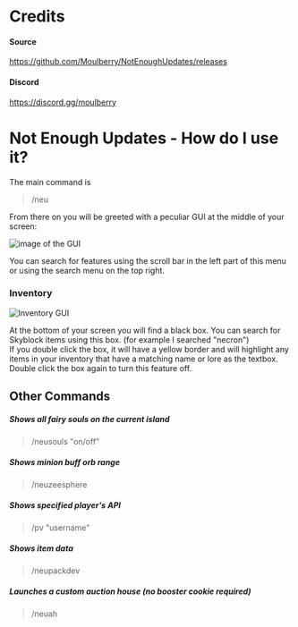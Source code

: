 # Credits
#### Source
https://github.com/Moulberry/NotEnoughUpdates/releases
#### Discord
https://discord.gg/moulberry

# Not Enough Updates - How do I use it?

The main command is 
> /neu

From there on you will be greeted with a peculiar GUI at the middle of your screen:

![image of the GUI](https://raw.githubusercontent.com/nacrt/SkyblockClient-REPO/main/files/guides/images/NEUgui.png)

You can search for features using the scroll bar in the left part of this menu or using the search menu on the top right.

### Inventory

![Inventory GUI](https://raw.githubusercontent.com/nacrt/SkyblockClient-REPO/main/files/guides/images/NEUinventory.png)

At the bottom of your screen you will find a black box. You can search for Skyblock items using this box. (for example I searched "necron")   
If you double click the box, it will have a yellow border and will highlight any items in your inventory that have a matching name or lore as the textbox.
Double click the box again to turn this feature off.

## Other Commands

##### Shows all fairy souls on the current island
> /neusouls "on/off"          

##### Shows minion buff orb range 
> /neuzeesphere     

##### Shows specified player's API
> /pv "username"     

##### Shows item data
> /neupackdev         

##### Launches a custom auction house (no booster cookie required)
> /neuah      
